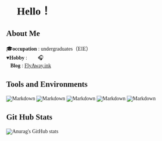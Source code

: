 # <font face="微软雅黑"> :wave: Hello！</font>


## <font face="微软雅黑 Light"> About Me

<font face="微软雅黑 Light">:mortar_board:**occupation** : undergraduates（EIE）<br>
<font face="微软雅黑 Light">:hearts:**Hobby** : :bicyclist: 🏸:headphones:<br>
<font face="微软雅黑 Light">:link:**Blog** : [FlyAway.ink](https://www.flyaway.ink)<br>


## Tools and Environments

![Markdown](https://img.shields.io/badge/Markdown-black?style=flat-square&logo=markdown)        ![Markdown](https://img.shields.io/badge/windows-blue?style=flat-square&logo=windows)       ![Markdown](https://img.shields.io/badge/VScode-teal?style=flat-square&logo=Visual-Studio)        ![Markdown](https://img.shields.io/badge/Kicad-purple?style=flat-square&logo=Kicad)       ![Markdown](https://img.shields.io/badge/Git-orange?style=flat-square&logo=Git)

## Git Hub Stats

![Anurag's GitHub stats](https://github-readme-stats.vercel.app/api?username=42Pixel&show_icons=true&theme=vue)
